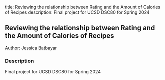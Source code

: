 title: Reviewing the relationship between Rating and the Amount of Calories of Recipes
description: Final project for UCSD DSC80 for Spring 2024

## Reviewing the relationship between Rating and the Amount of Calories of Recipes
Author: Jessica Batbayar

### Description
Final project for UCSD DSC80 for Spring 2024
